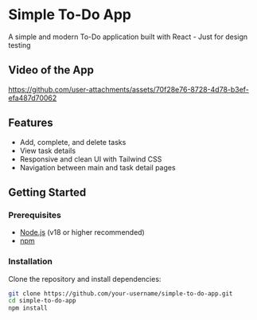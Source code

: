 # Simple To-Do App

A simple and modern To-Do application built with React - Just for design testing

## Video of the App

https://github.com/user-attachments/assets/70f28e76-8728-4d78-b3ef-efa487d70062

## Features

- Add, complete, and delete tasks
- View task details
- Responsive and clean UI with Tailwind CSS
- Navigation between main and task detail pages

## Getting Started

### Prerequisites

- [Node.js](https://nodejs.org/) (v18 or higher recommended)
- [npm](https://www.npmjs.com/)

### Installation

Clone the repository and install dependencies:

```sh
git clone https://github.com/your-username/simple-to-do-app.git
cd simple-to-do-app
npm install
